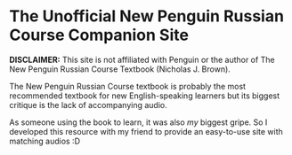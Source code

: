 # The Unofficial New Penguin Russian Course Companion Site

**DISCLAIMER:** This site is not affiliated with Penguin or the author of The New Penguin Russian Course Textbook (Nicholas J. Brown).

The New Penguin Russian Course textbook is probably the most recommended textbook for new English-speaking learners but its biggest critique is the lack of accompanying audio.

As someone using the book to learn, it was also _my_ biggest gripe. So I developed this resource with my friend to provide an easy-to-use site with matching audios :D
